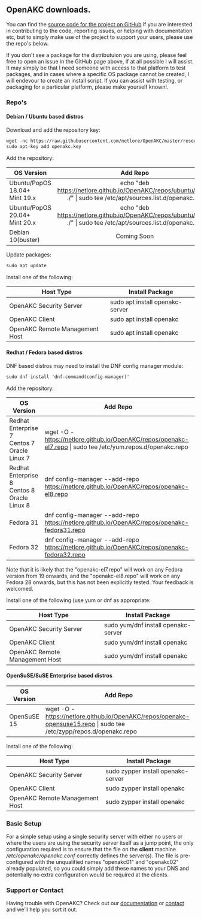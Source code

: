 ## OpenAKC downloads.

You can find the [source code for the project on GitHub](https://github.com/netlore/OpenAKC/) if you are interested in contributing to the code, reporting issues, or helping with documentation etc, but to simply make use of the project to support your users, please use the repo's below.

If you don't see a package for the distributuion you are using, please feel free to open an issue in the GitHub page above, if at all possible I will assist.  It may simply be that I need someone with access to that platform to test packages, and in cases where a specific OS package cannot be created, I will endevour to create an install script. If you can assist with testing, or packaging for a particular platform, please make yourself known!.

### Repo's

#### Debian / Ubuntu based distros

Download and add the repository key:

```markdown
wget -nc https://raw.githubusercontent.com/netlore/OpenAKC/master/resources/openakc.key
sudo apt-key add openakc.key
```

Add the repository: 


| OS Version                         | Add Repo      |
|------------------------------------|:-------------:|
| Ubuntu/PopOS 18.04+<br>Mint 19.x   |echo "deb https://netlore.github.io/OpenAKC/repos/ubuntu/18.04 ./" &#124; sudo tee /etc/apt/sources.list.d/openakc.list|
| Ubuntu/PopOS 20.04+<br>Mint 20.x   |echo "deb https://netlore.github.io/OpenAKC/repos/ubuntu/18.04 ./" &#124; sudo tee /etc/apt/sources.list.d/openakc.list|
| Debian 10(buster)                  | Coming Soon                                                                                                           |

Update packages:

```markdown
sudo apt update
```

Install one of the following:

| Host Type              | Install Package             |
|------------------------------------|-------------|
| OpenAKC Security Server            | sudo apt install openakc-server |
| OpenAKC Client                     | sudo apt install openakc        |
| OpenAKC Remote Management Host     | sudo apt install openakc        |

#### Redhat / Fedora based distros

DNF based distros may need to install the DNF config manager module:

```markdown
sudo dnf install 'dnf-command(config-manager)'
```

Add the repository: 

| OS Version                         | Add Repo      |
|------------------------------------|---------------|
| Redhat Enterprise 7<br>Centos 7<br>Oracle Linux 7  |wget -O - https://netlore.github.io/OpenAKC/repos/openakc-el7.repo &#124; sudo tee /etc/yum.repos.d/openakc.repo|
| Redhat Enterprise 8<br>Centos 8<br>Oracle Linux 8  |dnf config-manager --add-repo https://netlore.github.io/OpenAKC/repos/openakc-el8.repo                          |
| Fedora 31                                          |dnf config-manager --add-repo https://netlore.github.io/OpenAKC/repos/openakc-fedora31.repo                     |
| Fedora 32                                          |dnf config-manager --add-repo https://netlore.github.io/OpenAKC/repos/openakc-fedora32.repo                     |

Note that it is likely that the "openakc-el7.repo" will work on any Fedora version from 19 onwards, and the "openakc-el8.repo" will work on any Fedora 28 onwards, but this has not been explicitly tested.  Your feedback is welcomed.

Install one of the following (use yum or dnf as appropriate:

| Host Type              | Install Package             |
|------------------------------------|-------------|
| OpenAKC Security Server            | sudo yum/dnf install openakc-server |
| OpenAKC Client                     | sudo yum/dnf install openakc        |
| OpenAKC Remote Management Host     | sudo yum/dnf install openakc        |


#### OpenSuSE/SuSE Enterprise based distros

| OS Version                         | Add Repo      |
|------------------------------------|---------------|
| OpenSuSE 15  |wget -O - https://netlore.github.io/OpenAKC/repos/openakc-opensuse15.repo &#124; sudo tee /etc/zypp/repos.d/openakc.repo|

Install one of the following:

| Host Type              | Install Package             |
|------------------------------------|-------------|
| OpenAKC Security Server            | sudo zypper install openakc-server |
| OpenAKC Client                     | sudo zypper install openakc        |
| OpenAKC Remote Management Host     | sudo zypper install openakc        |


### Basic Setup

For a simple setup using a single security server with either no users or where the users are using the security server itself as a jump point, the only configuration required is to ensure that the file on the **client** machine _/etc/openakc/openakc.conf_ correctly defines the server(s).   The file is pre-configured with the unqualified names "openakc01" and "openakc02" already populated, so you could simply add these names to your DNS and potentially no extra configuration would be required at the clients.

### Support or Contact

Having trouble with OpenAKC? Check out our [documentation](https://github.com/netlore/OpenAKC/raw/master/docs/OpenAKC%20Admin%20Guide.pdf) or [contact](openakc@default.co.uk) and we’ll help you sort it out.
